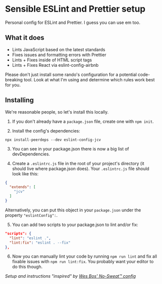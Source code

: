 # Sensible ESLint and Prettier setup
Personal config for ESLint and Prettier. I guess you can use em too.

## What it does
* Lints JavaScript based on the latest standards
* Fixes issues and formatting errors with Prettier
* Lints + Fixes inside of HTML script tags
* Lints + Fixes React via eslint-config-airbnb

Please don't just install some rando's configuration for a potential code-breaking tool. Look at what I'm using and determine which rules work best for you.

## Installing
We're reasonable people, so let's install this locally.

1. If you don't already have a `package.json` file, create one with `npm init`.

2. Install the config's dependencies:

```
npx install-peerdeps --dev eslint-config-jcv
```

3. You can see in your package.json there is now a big list of devDependencies.

4. Create a `.eslintrc.js` file in the root of your project's directory (it should live where package.json does). Your `.eslintrc.js` file should look like this:

```json
{
  "extends": [
    "jcv"
  ]
}
```

Alternatively, you can put this object in your `package.json` under the property `"eslintConfig":`.

5. You can add two scripts to your package.json to lint and/or fix:

```json
"scripts": {
  "lint": "eslint .",
  "lint:fix": "eslint . --fix"
},
```

6. Now you can manually lint your code by running `npm run lint` and fix all fixable issues with `npm run lint:fix`. You probably want your editor to do this though.


_Setup and instructions "inspired" by [Wes Bos' No-Sweat™ config](https://github.com/wesbos/eslint-config-wesbos/)_